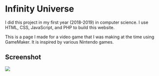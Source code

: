 # Infinity Universe

I did this project in my first year (2018-2019) in computer science. I use HTML, CSS, JavaScript, and PHP to build this website.

This is a page I made for a video game that I was making at the time using GameMaker. It is inspired by various Nintendo games.

## Screenshot

![](https://i.imgur.com/pCsG2st.png)
